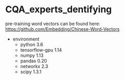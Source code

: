 # CQA_experts_dentifying



pre-training word vectors can be found here:
   https://github.com/Embedding/Chinese-Word-Vectors



- environment
  - python 3.6
  - tensorflow-gpu 1.14
  - numpy 1.13
  - pandas 0.20
  - networkx 2.3
  - scipy 1.3.1
